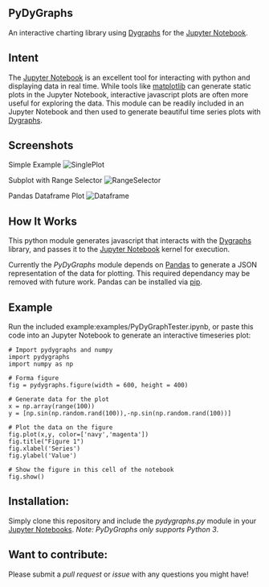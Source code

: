 PyDyGraphs
-----
An interactive charting library using [Dygraphs](http://dygraphs.com/) for the [Jupyter Notebook](https://jupyter.org/).

## Intent

The [Jupyter Notebook](https://jupyter.org/) is an excellent tool for interacting with python and displaying data in real time. While tools like [matplotlib](http://matplotlib.org/) can generate static plots in the Jupyter Notebook, interactive javascript plots are often more useful for exploring the data. This module can be readily included in an Jupyter Notebook and then used to generate beautiful time series plots with [Dygraphs](http://dygraphs.com/).

## Screenshots 

Simple Example
![SinglePlot](http://i.imgur.com/etR5a21.png)

Subplot with Range Selector
![RangeSelector](http://i.imgur.com/bAL7pH6)

Pandas Dataframe Plot
![Dataframe](http://i.imgur.com/eMaCXOM.png)


## How It Works

This python module generates javascript that interacts with the [Dygraphs](http://dygraphs.com/) library, and passes it to the [Jupyter Notebook](https://jupyter.org/) kernel for execution.

Currently the *PyDyGraphs* module depends on [Pandas](http://pandas.pydata.org/) to generate a JSON representation of the data for plotting. This required dependancy may be removed with future work. Pandas can be installed via [pip](https://pypi.python.org/pypi/pip).

## Example
Run the included example:examples/PyDyGraphTester.ipynb, or paste this code into an Jupyter Notebook to generate an interactive timeseries plot:

    # Import pydygraphs and numpy
    import pydygraphs
    import numpy as np

    # Forma figure
    fig = pydygraphs.figure(width = 600, height = 400)

    # Generate data for the plot
    x = np.array(range(100))
    y = [np.sin(np.random.rand(100)),-np.sin(np.random.rand(100))]

    # Plot the data on the figure
    fig.plot(x,y, color=['navy','magenta'])
    fig.title("Figure 1")
    fig.xlabel('Series')
    fig.ylabel('Value')

    # Show the figure in this cell of the notebook
    fig.show()

## Installation:
Simply clone this repository and include the *pydygraphs.py* module in your [Jupyter Notebooks](https://jupyter.org/). *Note: PyDyGraphs only supports Python 3*.

## Want to contribute:
Please submit a *pull request* or *issue* with any questions you might have!
